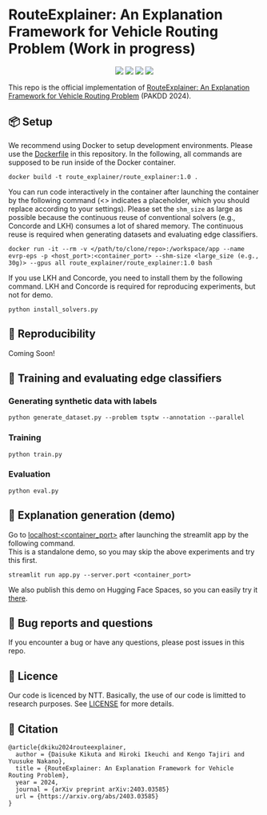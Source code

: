 # RouteExplainer: An Explanation Framework for Vehicle Routing Problem (Work in progress)
<p align="center">
  <a href="https://ntt-dkiku.github.io/xai-vrp/" target="_blank"><img src="https://img.shields.io/badge/project-page-blue"></a>
  <a href="https://arxiv.org/abs/2403.03585" target="_blank"><img src="https://img.shields.io/badge/arXiv-abs-red"></a>
  <a href="https://huggingface.co/spaces/oookiku/route-explainer" target="_blank"><img src="https://img.shields.io/badge/🤗-demo-yellow"></a>
  <a href="https://pakdd2024.org/" target="_blank"><img src="https://img.shields.io/badge/PAKDD-2024-green"></a>
</p>
This repo is the official implementation of <a href="https://arxiv.org/abs/2403.03585" target="_blank">RouteExplainer: An Explanation Framework for Vehicle Routing Problem</a> (PAKDD 2024).

## 📦 Setup
We recommend using Docker to setup development environments. Please use the [Dockerfile](./Dockerfile) in this repository. 
In the following, all commands are supposed to be run inside of the Docker container.
```
docker build -t route_explainer/route_explainer:1.0 .
```
You can run code interactively in the container after launching the container by the following command (<> indicates a placeholder, which you should replace according to your settings).
Please set the ```shm_size``` as large as possible because the continuous reuse of conventional solvers (e.g., Concorde and LKH) consumes a lot of shared memory.
The continuous reuse is required when generating datasets and evaluating edge classifiers.  
```
docker run -it --rm -v </path/to/clone/repo>:/workspace/app --name evrp-eps -p <host_port>:<container_port> --shm-size <large_size (e.g., 30g)> --gpus all route_explainer/route_explainer:1.0 bash
```
If you use LKH and Concorde, you need to install them by the following command. LKH and Concorde is required for reproducing experiments, but not for demo.
```
python install_solvers.py
```

## 🧪 Reproducibility
<!-- Refer to [reproduce_experiments.ipynb](./reproduct_experiments.ipynb). -->
Coming Soon!

## 🔧 Training and evaluating edge classifiers
### Generating synthetic data with labels
```
python generate_dataset.py --problem tsptw --annotation --parallel
```

### Training
```
python train.py
```

### Evaluation
```
python eval.py
```

## 💬 Explanation generation (demo)
Go to <a href="https://localhost:<container_port>" target="_blank">localhost:<container_port></a> after launching the streamlit app by the following command.  
This is a standalone demo, so you may skip the above experiments and try this first.
```
streamlit run app.py --server.port <container_port>
```
We also publish this demo on Hugging Face Spaces, so you can easily try it <a href="https://huggingface.co/spaces/oookiku/route-explainer" target="_blank">there</a>.


## 🐞 Bug reports and questions
If you encounter a bug or have any questions, please post issues in this repo.

## 📄 Licence
Our code is licenced by NTT. Basically, the use of our code is limitted to research purposes. See [LICENSE](./LICENSE) for more details.

## 🤝 Citation
```
@article{dkiku2024routeexplainer,
  author = {Daisuke Kikuta and Hiroki Ikeuchi and Kengo Tajiri and Yuusuke Nakano},
  title = {RouteExplainer: An Explanation Framework for Vehicle Routing Problem},
  year = 2024,
  journal = {arXiv preprint arXiv:2403.03585}
  url = {https://arxiv.org/abs/2403.03585}
}
```
